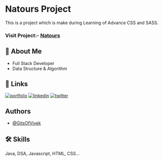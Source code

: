 # Natours Project

This is a project which is make during Learning of Advance CSS and SASS.
  ### Visit Project:- [Natours](https://gitsofvivek.github.io/Natours-Project-Adv-CSS/)

## 🚀 About Me
- Full Stack Developer
- Data Structure & Algorithm
## 🔗 Links
[![portfolio](https://img.shields.io/badge/my_portfolio-000?style=for-the-badge&logo=ko-fi&logoColor=white)](https://vivek-my-resume.netlify.app)
[![linkedin](https://img.shields.io/badge/linkedin-0A66C2?style=for-the-badge&logo=linkedin&logoColor=white)](https://www.linkedin.com/in/vivek9999/)
[![twitter](https://img.shields.io/badge/twitter-1DA1F2?style=for-the-badge&logo=twitter&logoColor=white)](https://twitter.com/V1V3K__)


## Authors

- [@GitsOfVivek](https://www.github.com/GitsOfVivek)


## 🛠 Skills
Java, DSA, Javascript, HTML, CSS...

